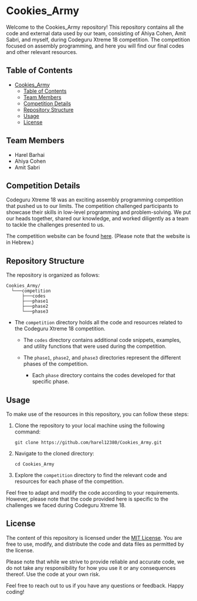 # Cookies_Army

Welcome to the Cookies_Army repository!
This repository contains all the code and external data used by our team, consisting of Ahiya Cohen, Amit Sabri, and myself, during Codeguru Xtreme 18 competition.
The competition focused on assembly programming, and here you will find our final codes and other relevant resources.

## Table of Contents

- [Cookies_Army](#cookies_army)
  - [Table of Contents](#table-of-contents)
  - [Team Members](#team-members)
  - [Competition Details](#competition-details)
  - [Repository Structure](#repository-structure)
  - [Usage](#usage)
  - [License](#license)

## Team Members

- Harel Barhai
- Ahiya Cohen
- Amit Sabri

## Competition Details

Codeguru Xtreme 18 was an exciting assembly programming competition that pushed us to our limits.
The competition challenged participants to showcase their skills in low-level programming and problem-solving.
We put our heads together, shared our knowledge, and worked diligently as a team to tackle the challenges presented to us.

The competition website can be found [here](https://codeguru.co.il/Xtreme/). (Please note that the website is in Hebrew.)

## Repository Structure

The repository is organized as follows:

```
Cookies_Army/
  └───competition
      ├───codes
      ├───phase1
      ├───phase2
      └───phase3
```

- The `competition` directory holds all the code and resources related to the Codeguru Xtreme 18 competition.

  - The `codes` directory contains additional code snippets, examples, and utility functions that were used during the competition.
  - The `phase1`, `phase2`, and `phase3` directories represent the different phases of the competition.

    - Each `phase` directory contains the codes developed for that specific phase.

## Usage

To make use of the resources in this repository, you can follow these steps:

1. Clone the repository to your local machine using the following command:

   ```
   git clone https://github.com/harel12380/Cookies_Army.git
   ```

2. Navigate to the cloned directory:

   ```
   cd Cookies_Army
   ```

3. Explore the `competition` directory to find the relevant code and resources for each phase of the competition.

Feel free to adapt and modify the code according to your requirements. However, please note that the code provided here is specific to the challenges we faced during Codeguru Xtreme 18.

## License

The content of this repository is licensed under the [MIT License](LICENSE).
You are free to use, modify, and distribute the code and data files as permitted by the license.

Please note that while we strive to provide reliable and accurate code, we do not take any responsibility for how you use it or any consequences thereof. Use the code at your own risk.

Feel free to reach out to us if you have any questions or feedback. Happy coding!
